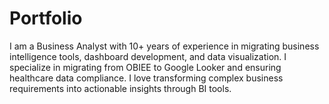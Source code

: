 # Portfolio
I am a Business Analyst with 10+ years of experience in migrating business intelligence tools, dashboard development, and data visualization. I specialize in migrating from OBIEE to Google Looker and ensuring healthcare data compliance. I love transforming complex business requirements into actionable insights through BI tools.
